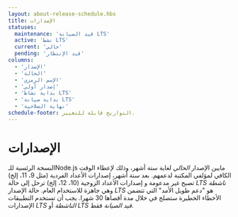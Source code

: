 ```yaml
---
layout: about-release-schedule.hbs
title: الإصدارات
statuses:
  maintenance: 'قيد الصيانة LTS'
  active: 'نشط LTS'
  current: 'حالي'
  pending: 'قيد الإنتظار'
columns:
  - 'الإصدار'
  - 'الحالة'
  - 'الإسم الرمزي'
  - 'إصدار أولي'
  - 'بداية نشاط LTS'
  - 'بداية صيانة LTS'
  - 'نهاية الصلاحية'
schedule-footer: التواريخ قابلة للتغيير.
---
```


# الإصدارات

النسخة الرئسية للـNode.js مايبن الإصدار _الحالي_ لغاية ستة أشهر، وذلك لإعطاء الوقت الكافي لمؤلفي المكتبة لدعمهم. بعد ستة أشهر، إصدارات الأعداد الفردية (مثل 9، 11، إلخ) تصبح غير مدعومة و إصدارات الأعداد الزوجية (10، 12، إلخ) ترحل إلى حالة _LTS ناشطة_ وهي جاهزة للاستخدام العام. حالة الإصدار _LTS_ هو "دعم طويل الأمد" التي تتضمن الأخطاء الخطيرة ستصلح في خلال مدة أقصاها 30 شهرا. يجب أن تستخدم التطبيقات الإصدارات _LTS الناشطة_ أو _LTS قيد الصيانة_ فقط.
